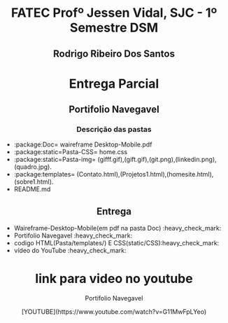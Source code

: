 <h1 align="center">FATEC Profº Jessen Vidal, SJC - 1º Semestre DSM</h1>
<h2 align="center"> Rodrigo Ribeiro Dos Santos </h2>

 <h1 align="center">Entrega Parcial</h1>
 <h2 align="center">Portifolio Navegavel</h2>
 <div>
 <h3 align="center"> Descrição das pastas </h3>
   <ul>
      <Li>:package:Doc= waireframe Desktop-Mobile.pdf  </Li>
      <Li>:package:static=Pasta-CSS= home.css </Li>
      <Li>:package:static=Pasta-img= (gifff.gif),(gift.gif),(git.png),(linkedin.png),(quadro.jpg). </Li>
      <Li>:package:templates= (Contato.html),(Projetos1.html),(homesite.html),(sobre1.html). </Li>
      <Li>README.md
    </ul>
 </div>
 <div>
    <h2 align="center">Entrega</h2>
     <ul>
       <Li>Waireframe-Desktop-Mobile(em pdf na pasta Doc) :heavy_check_mark:  </Li>
       <Li> Portifolio Navegavel  :heavy_check_mark: </Li>
       <Li>codigo HTML(Pasta/templates/) E CSS(static/CSS):heavy_check_mark:</Li>
       <Li> vídeo do YouTube :heavy_check_mark:</Li>
     </ul>
  </div>
<div>
  <h1 align="center">link para video no youtube</h1>
  <p align="center">Portifolio Navegavel</p>
  
   <p align="center">[YOUTUBE](https://www.youtube.com/watch?v=G11MwFpLYeo)</p>
 
  <br>

 
 <div>
  </p>


 
